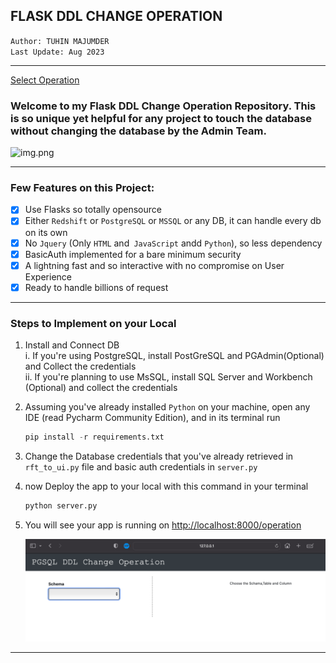FLASK DDL CHANGE OPERATION
-

```Author: TUHIN MAJUMDER```<br>
```Last Update: Aug 2023```

---

[Select Operation](/operation)

<h3> Welcome to my Flask DDL Change Operation Repository. 
This is so unique yet helpful for any project to touch the database without changing the database by the Admin Team.</h3>

![img.png](static/img/intro1.png)
___

###  Few Features on this Project:

- [x] Use Flasks so totally opensource
- [x] Either ```Redshift``` or ```PostgreSQL``` or ```MSSQL``` or any DB, it can handle every db on its own
- [x] No ```Jquery``` (Only ```HTML``` and``` JavaScript``` andd ```Python```), so less dependency
- [x] BasicAuth implemented for a bare minimum security
- [x] A lightning fast and so interactive with no compromise on User Experience
- [x] Ready to handle billions of request

---
### Steps to Implement on your Local

1. Install and Connect DB
   <br>i. If you're using PostgreSQL, install PostGreSQL and PGAdmin(Optional) and Collect the credentials
   <br>ii. If you're planning to use MsSQL, install SQL Server and Workbench (Optional) and collect the credentials
2. Assuming you've already installed ```Python``` on your machine, open any IDE (read Pycharm Community Edition), and in its terminal run<br> 
   ```python
   pip install -r requirements.txt
   ```
3. Change the Database credentials that you've already retrieved in ```rft_to_ui.py``` file and basic auth credentials in ```server.py```
4. now Deploy the app to your local with this command in your terminal<br>
   ```python
   python server.py
   ```
5. You will see your app is running on [http://localhost:8000/operation](http://localhost:8000/operation)

   ![img.png](static/img/output1.png)

---